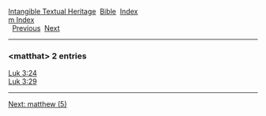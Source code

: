 [Intangible Textual Heritage](../../index)  [Bible](../index) 
[Index](index)   
[m Index](_m_)  
  [Previous](c07209)  [Next](c07211) 

------------------------------------------------------------------------

### &lt;matthat&gt; 2 entries

[Luk 3:24](../kjv/luk003.htm#024)  
[Luk 3:29](../kjv/luk003.htm#029)  

------------------------------------------------------------------------

[Next: matthew (5)](c07211)
